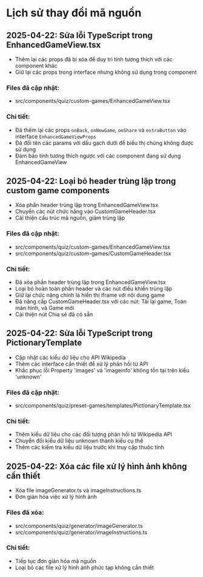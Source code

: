 
# Lịch sử thay đổi mã nguồn

## 2025-04-22: Sửa lỗi TypeScript trong EnhancedGameView.tsx
- Thêm lại các props đã bị xóa để duy trì tính tương thích với các component khác
- Giữ lại các props trong interface nhưng không sử dụng trong component

### Files đã cập nhật:
- src/components/quiz/custom-games/EnhancedGameView.tsx

### Chi tiết:
- Đã thêm lại các props `onBack`, `onNewGame`, `onShare` và `extraButton` vào interface `EnhancedGameViewProps`
- Đã đổi tên các params với dấu gạch dưới để biểu thị chúng không được sử dụng
- Đảm bảo tính tương thích ngược với các component đang sử dụng EnhancedGameView

## 2025-04-22: Loại bỏ header trùng lặp trong custom game components
- Xóa phần header trùng lặp trong EnhancedGameView.tsx
- Chuyển các nút chức năng vào CustomGameHeader.tsx
- Cải thiện cấu trúc mã nguồn, giảm trùng lặp

### Files đã cập nhật:
- src/components/quiz/custom-games/EnhancedGameView.tsx
- src/components/quiz/custom-games/CustomGameHeader.tsx

### Chi tiết:
- Đã xóa phần header trùng lặp trong EnhancedGameView.tsx
- Loại bỏ hoàn toàn phần header và các nút điều khiển trùng lặp
- Giữ lại chức năng chính là hiển thị iframe với nội dung game
- Đã nâng cấp CustomGameHeader.tsx với các nút: Tải lại game, Toàn màn hình, và Game mới
- Cải thiện nút Chia sẻ đã có sẵn

## 2025-04-22: Sửa lỗi TypeScript trong PictionaryTemplate
- Cập nhật các kiểu dữ liệu cho API Wikipedia
- Thêm các interface cần thiết để xử lý phản hồi từ API
- Khắc phục lỗi Property 'images' và 'imageinfo' không tồn tại trên kiểu 'unknown'

### Files đã cập nhật:
- src/components/quiz/preset-games/templates/PictionaryTemplate.tsx

### Chi tiết:
- Thêm kiểu dữ liệu cho các đối tượng phản hồi từ Wikipedia API
- Chuyển đổi kiểu dữ liệu unknown thành kiểu cụ thể
- Thêm các kiểm tra kiểu dữ liệu trước khi truy cập thuộc tính

## 2025-04-22: Xóa các file xử lý hình ảnh không cần thiết
- Xóa file imageGenerator.ts và imageInstructions.ts
- Đơn giản hóa việc xử lý hình ảnh

### Files đã xóa:
- src/components/quiz/generator/imageGenerator.ts
- src/components/quiz/generator/imageInstructions.ts

### Chi tiết:
- Tiếp tục đơn giản hóa mã nguồn
- Loại bỏ các file xử lý hình ảnh phức tạp không cần thiết
